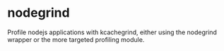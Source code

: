 nodegrind
=========

Profile nodejs applications with kcachegrind, either using the nodegrind wrapper or the more targeted profiling module.
